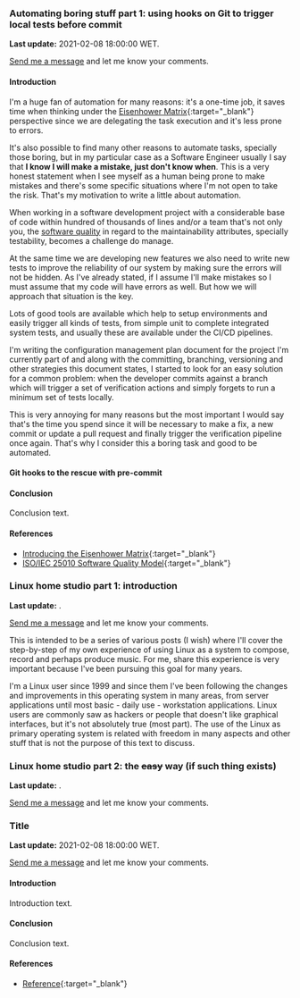 ### Automating boring stuff part 1: using hooks on Git to trigger local tests before commit

**Last update:** 2021-02-08 18:00:00 WET.

[Send me a message](mailto:desconstruindo@furansa.me?subject=Comments%20on%20article%20Automating%20boring%20stuff%20part%201) and let me know your comments.

#### Introduction

I'm a huge fan of automation for many reasons: it's a one-time job, it saves time when thinking under the [Eisenhower Matrix](https://www.eisenhower.me/eisenhower-matrix){:target="_blank"} perspective since we are delegating the task execution and it's less prone to errors.

It's also possible to find many other reasons to automate tasks, specially those boring, but in my particular case as a Software Engineer usually I say that **I know I will make a mistake, just don't know when**. This is a very honest statement when I see myself as a human being prone to make mistakes and there's some specific situations where I'm not open to take the risk. That's my motivation to write a little about automation.

When working in a software development project with a considerable base of code within hundred of thousands of lines and/or a team that's not only you, the [software quality](https://blog.codacy.com/iso-25010-software-quality-model) in regard to the maintainability attributes, specially testability, becomes a challenge do manage.

At the same time we are developing new features we also need to write new tests to improve the reliability of our system by making sure the errors will not be hidden. As I've already stated, if I assume I'll make mistakes so I must assume that my code will have errors as well. But how we will approach that situation is the key.

Lots of good tools are available which help to setup environments and easily trigger all kinds of tests, from simple unit to complete integrated system tests, and usually these are available under the CI/CD pipelines.

I'm writing the configuration management plan document for the project I'm currently part of and along with the committing, branching, versioning and other strategies this document states, I started to look for an easy solution for a common problem: when the developer commits against a branch which will trigger a set of verification actions and simply forgets to run a minimum set of tests locally.

This is very annoying for many reasons but the most important I would say that's the time you spend since it will be necessary to make a fix, a new commit or update a pull request and finally trigger the verification pipeline once again. That's why I consider this a boring task and good to be automated.

#### Git hooks to the rescue with pre-commit

#### Conclusion

Conclusion text.

#### References

* [Introducing the Eisenhower Matrix](https://www.eisenhower.me/eisenhower-matrix){:target="_blank"}
* [ISO/IEC 25010 Software Quality Model](https://blog.codacy.com/iso-25010-software-quality-model){:target="_blank"}

### Linux home studio part 1: introduction

**Last update:** .

[Send me a message](mailto:desconstruindo@furansa.me?subject=Comments%20on%20article%20Linux%20home%20studio%20part%201%20introduction) and let me know your comments.

This is intended to be a series of various posts (I wish) where I'll cover the step-by-step of my own experience of using Linux as a system to compose, record and perhaps produce music. For me, share this experience is very important because I've been pursuing this goal for many years.

I'm a Linux user since 1999 and since them I've been following the changes and improvements in this operating system in many areas, from server applications until most basic - daily use - workstation applications. Linux users are commonly saw as hackers or people that doesn't like graphical interfaces, but it's not absolutely true (most part). The use of the Linux as primary operating system is related with freedom in many aspects and other stuff that is not the purpose of this text to discuss.

### Linux home studio part 2: the ~~easy~~ way (if such thing exists)

**Last update:** .

[Send me a message](mailto:desconstruindo@furansa.me?subject=Comments%20on%20article%20Linux%20home%20studio%20part%202%20the%20easy%20way) and let me know your comments.

### Title

**Last update:** 2021-02-08 18:00:00 WET.

[Send me a message](mailto:desconstruindo@furansa.me?subject=Comments%20on%20article%20Title) and let me know your comments.

#### Introduction

Introduction text.

#### Conclusion

Conclusion text.

#### References

* [Reference](http://desconstruindo.eng.br){:target="_blank"}
